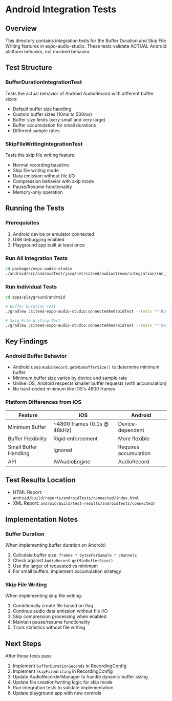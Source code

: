 # Android Integration Tests

## Overview

This directory contains integration tests for the Buffer Duration and Skip File Writing features in expo-audio-studio. These tests validate ACTUAL Android platform behavior, not mocked behavior.

## Test Structure

### BufferDurationIntegrationTest
Tests the actual behavior of Android AudioRecord with different buffer sizes:
- Default buffer size handling
- Custom buffer sizes (10ms to 500ms)
- Buffer size limits (very small and very large)
- Buffer accumulation for small durations
- Different sample rates

### SkipFileWritingIntegrationTest
Tests the skip file writing feature:
- Normal recording baseline
- Skip file writing mode
- Data emission without file I/O
- Compression behavior with skip mode
- Pause/Resume functionality
- Memory-only operation

## Running the Tests

### Prerequisites
1. Android device or emulator connected
2. USB debugging enabled
3. Playground app built at least once

### Run All Integration Tests
```bash
cd packages/expo-audio-studio
./android/src/androidTest/java/net/siteed/audiostream/integration/run_integration_tests.sh
```

### Run Individual Tests
```bash
cd apps/playground/android

# Buffer Duration Test
./gradlew :siteed-expo-audio-studio:connectedAndroidTest --tests "*.BufferDurationIntegrationTest"

# Skip File Writing Test
./gradlew :siteed-expo-audio-studio:connectedAndroidTest --tests "*.SkipFileWritingIntegrationTest"
```

## Key Findings

### Android Buffer Behavior
- Android uses `AudioRecord.getMinBufferSize()` to determine minimum buffer
- Minimum buffer size varies by device and sample rate
- Unlike iOS, Android respects smaller buffer requests (with accumulation)
- No hard-coded minimum like iOS's 4800 frames

### Platform Differences from iOS
| Feature | iOS | Android |
|---------|-----|---------|
| Minimum Buffer | ~4800 frames (0.1s @ 48kHz) | Device-dependent |
| Buffer Flexibility | Rigid enforcement | More flexible |
| Small Buffer Handling | Ignored | Requires accumulation |
| API | AVAudioEngine | AudioRecord |

## Test Results Location
- HTML Report: `android/build/reports/androidTests/connected/index.html`
- XML Report: `android/build/test-results/androidTests/connected/`

## Implementation Notes

### Buffer Duration
When implementing buffer duration on Android:
1. Calculate buffer size: `frames * bytesPerSample * channels`
2. Check against `AudioRecord.getMinBufferSize()`
3. Use the larger of requested vs minimum
4. For small buffers, implement accumulation strategy

### Skip File Writing
When implementing skip file writing:
1. Conditionally create file based on flag
2. Continue audio data emission without file I/O
3. Skip compression processing when enabled
4. Maintain pause/resume functionality
5. Track statistics without file writing

## Next Steps

After these tests pass:
1. Implement `bufferDurationSeconds` in RecordingConfig
2. Implement `skipFileWriting` in RecordingConfig
3. Update AudioRecorderManager to handle dynamic buffer sizing
4. Update file creation/writing logic for skip mode
5. Run integration tests to validate implementation
6. Update playground app with new controls 